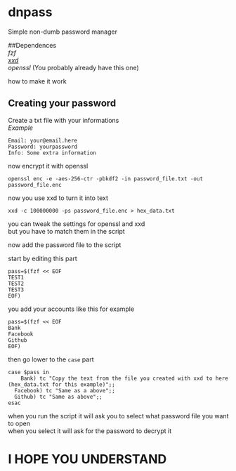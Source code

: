 # dnpass
Simple non-dumb password manager

##Dependences  
*fzf*  
*[xxd](https://github.com/vim/vim/tree/master/src/xxd)*  
*openssl* (You probably already have this one)  
  
how to make it work  
  
## Creating your password  
  
Create a txt file with your informations  
*Example*  
```
Email: your@email.here
Password: yourpassword
Info: Some extra information
```
  
now encrypt it with openssl  

```
openssl enc -e -aes-256-ctr -pbkdf2 -in password_file.txt -out password_file.enc
```
  
now you use xxd to turn it into text  

```
xxd -c 100000000 -ps password_file.enc > hex_data.txt
```
  
you can tweak the settings for openssl and xxd  
but you have to match them in the script  
  
now add the password file to the script  
  
start by editing this part  
```
pass=$(fzf << EOF
TEST1
TEST2
TEST3
EOF)
```
  
you add your accounts like this for example  
  
```
pass=$(fzf << EOF
Bank
Facebook
Github
EOF)
```
  
then go lower to the ```case``` part  
  
```
case $pass in
	Bank) tc "Copy the text from the file you created with xxd to here (hex_data.txt for this example)";;
  Facebook) tc "Same as a above";;
  Github) tc "Same as above";;
esac
```
  
when you run the script it will ask you to select what password file you want to open  
when you select it will ask for the password to decrypt it  
  
# I HOPE YOU UNDERSTAND
